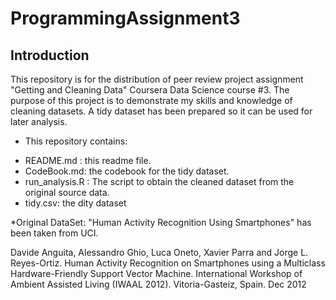 # ProgrammingAssignment3

## Introduction

This repository is for the distribution of peer review project assignment "Getting and Cleaning Data" Coursera Data Science course #3. The purpose of this project is to demonstrate my skills and knowledge of cleaning datasets. A tidy dataset has been prepared so it can be used for later analysis.


* This repository contains:
+ README.md : this readme file.
+ CodeBook.md: the codebook for the tidy dataset.
+ run_analysis.R : The script to obtain the cleaned dataset from the original source data.
+ tidy.csv: the dity dataset



*Original DataSet:  "Human Activity Recognition Using Smartphones" has been taken from UCI.

Davide Anguita, Alessandro Ghio, Luca Oneto, Xavier Parra and Jorge L. Reyes-Ortiz. Human Activity Recognition on Smartphones using a Multiclass Hardware-Friendly Support Vector Machine. International Workshop of Ambient Assisted Living (IWAAL 2012). Vitoria-Gasteiz, Spain. Dec 2012
